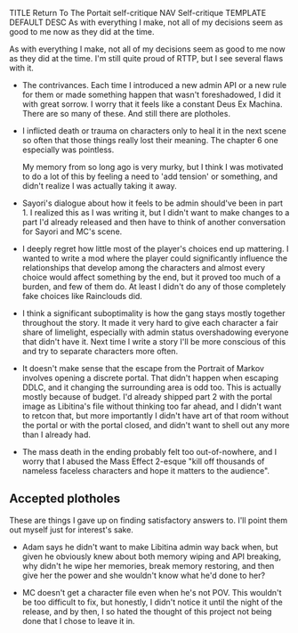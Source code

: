 TITLE Return To The Portait self-critique
NAV Self-critique
TEMPLATE DEFAULT
DESC As with everything I make, not all of my decisions seem as good to me now as they did at the time.

As with everything I make, not all of my decisions seem as good to me now as they did at the time. I'm still quite proud of RTTP, but I see several flaws with it.

* The contrivances. Each time I introduced a new admin API or a new rule for them or made something happen that wasn't foreshadowed, I did it with great sorrow. I worry that it feels like a constant Deus Ex Machina. There are so many of these. And still there are plotholes.

* I inflicted death or trauma on characters only to heal it in the next scene so often that those things really lost their meaning. The chapter 6 one especially was pointless.

	My memory from so long ago is very murky, but I think I was motivated to do a lot of this by feeling a need to 'add tension' or something, and didn't realize I was actually taking it away.

* Sayori's dialogue about how it feels to be admin should've been in part 1. I realized this as I was writing it, but I didn't want to make changes to a part I'd already released and then have to think of another conversation for Sayori and MC's scene.

* I deeply regret how little most of the player's choices end up mattering. I wanted to write a mod where the player could significantly influence the relationships that develop among the characters and almost every choice would affect something by the end, but it proved too much of a burden, and few of them do. At least I didn't do any of those completely fake choices like Rainclouds did.

* I think a significant suboptimality is how the gang stays mostly together throughout the story. It made it very hard to give each character a fair share of limelight, especially with admin status overshadowing everyone that didn't have it. Next time I write a story I'll be more conscious of this and try to separate characters more often.

* It doesn't make sense that the escape from the Portrait of Markov involves opening a discrete portal. That didn't happen when escaping DDLC, and it changing the surrounding area is odd too. This is actually mostly because of budget. I'd already shipped part 2 with the portal image as Libitina's file without thinking too far ahead, and I didn't want to retcon that, but more importantly I didn't have art of that room without the portal or with the portal closed, and didn't want to shell out any more than I already had.

* The mass death in the ending probably felt too out-of-nowhere, and I worry that I abused the Mass Effect 2-esque "kill off thousands of nameless faceless characters and hope it matters to the audience".

## Accepted plotholes

These are things I gave up on finding satisfactory answers to. I'll point them out myself just for interest's sake.

* Adam says he didn't want to make Libitina admin way back when, but given he obviously knew about both memory wiping and API breaking, why didn't he wipe her memories, break memory restoring, and then give her the power and she wouldn't know what he'd done to her?

* MC doesn't get a character file even when he's not POV. This wouldn't be too difficult to fix, but honestly, I didn't notice it until the night of the release, and by then, I so hated the thought of this project not being done that I chose to leave it in.
